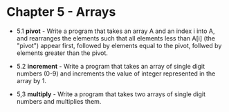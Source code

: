# Chapter 5 - Arrays

- 5.1 **pivot** - Write a program that takes an array A and an index i into A, and rearranges the elements such that all elements less than A[i] (the "pivot") appear first, followed by elements equal to the pivot, follwed by elements greater than the pivot.

- 5.2 **increment** - Write a program that takes an array of single digit numbers (0-9) and increments the value of integer represented in the array by 1.

- 5,3 **multiply** - Write a program that takes two arrays of single digit numbers and multiplies them.

